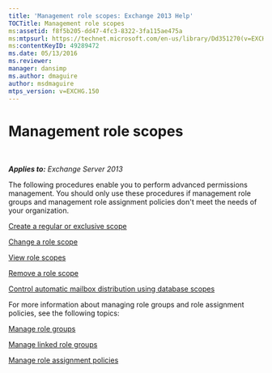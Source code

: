 ```yaml
---
title: 'Management role scopes: Exchange 2013 Help'
TOCTitle: Management role scopes
ms:assetid: f8f5b205-dd47-4fc3-8322-3fa115ae475a
ms:mtpsurl: https://technet.microsoft.com/en-us/library/Dd351270(v=EXCHG.150)
ms:contentKeyID: 49289472
ms.date: 05/13/2016
ms.reviewer: 
manager: dansimp
ms.author: dmaguire
author: msdmaguire
mtps_version: v=EXCHG.150
---
```


# Management role scopes

 

_**Applies to:** Exchange Server 2013_


The following procedures enable you to perform advanced permissions management. You should only use these procedures if management role groups and management role assignment policies don't meet the needs of your organization.

[Create a regular or exclusive scope](create-a-regular-or-exclusive-scope-exchange-2013-help.md)

[Change a role scope](change-a-role-scope-exchange-2013-help.md)

[View role scopes](view-role-scopes-exchange-2013-help.md)

[Remove a role scope](remove-a-role-scope-exchange-2013-help.md)

[Control automatic mailbox distribution using database scopes](control-automatic-mailbox-distribution-using-database-scopes-exchange-2013-help.md)

For more information about managing role groups and role assignment policies, see the following topics:

[Manage role groups](manage-role-groups-exchange-2013-help.md)

[Manage linked role groups](manage-linked-role-groups-exchange-2013-help.md)

[Manage role assignment policies](manage-role-assignment-policies-exchange-2013-help.md)

